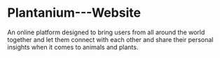 # Plantanium---Website
An online platform designed to bring users from all around the world together and let them connect with each other and share their personal insights when it comes to animals and plants.

